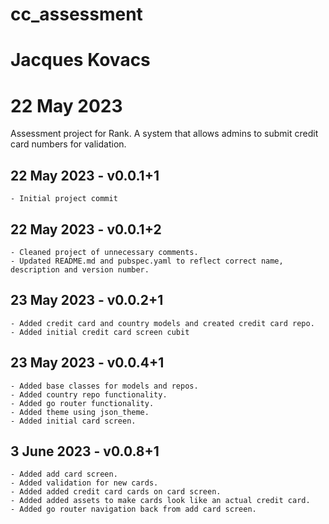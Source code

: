 # cc_assessment
# Jacques Kovacs
# 22 May 2023

Assessment project for Rank.
A system that allows admins to submit credit card numbers for validation.

## 22 May 2023 - v0.0.1+1
    - Initial project commit

## 22 May 2023 - v0.0.1+2
    - Cleaned project of unnecessary comments.
    - Updated README.md and pubspec.yaml to reflect correct name, description and version number.

## 23 May 2023 - v0.0.2+1
    - Added credit card and country models and created credit card repo.
    - Added initial credit card screen cubit

## 23 May 2023 - v0.0.4+1
    - Added base classes for models and repos.
    - Added country repo functionality.
    - Added go router functionality.
    - Added theme using json_theme.
    - Added initial card screen.

## 3 June 2023 - v0.0.8+1
    - Added add card screen.
    - Added validation for new cards.
    - Added added credit card cards on card screen.
    - Added added assets to make cards look like an actual credit card.
    - Added go router navigation back from add card screen.
